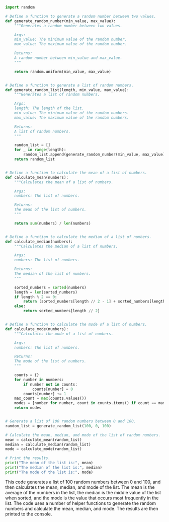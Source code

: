 ```python
import random

# Define a function to generate a random number between two values.
def generate_random_number(min_value, max_value):
    """Generates a random number between two values.

    Args:
    min_value: The minimum value of the random number.
    max_value: The maximum value of the random number.

    Returns:
    A random number between min_value and max_value.
    """

    return random.uniform(min_value, max_value)


# Define a function to generate a list of random numbers.
def generate_random_list(length, min_value, max_value):
    """Generates a list of random numbers.

    Args:
    length: The length of the list.
    min_value: The minimum value of the random numbers.
    max_value: The maximum value of the random numbers.

    Returns:
    A list of random numbers.
    """

    random_list = []
    for _ in range(length):
        random_list.append(generate_random_number(min_value, max_value))
    return random_list


# Define a function to calculate the mean of a list of numbers.
def calculate_mean(numbers):
    """Calculates the mean of a list of numbers.

    Args:
    numbers: The list of numbers.

    Returns:
    The mean of the list of numbers.
    """

    return sum(numbers) / len(numbers)


# Define a function to calculate the median of a list of numbers.
def calculate_median(numbers):
    """Calculates the median of a list of numbers.

    Args:
    numbers: The list of numbers.

    Returns:
    The median of the list of numbers.
    """

    sorted_numbers = sorted(numbers)
    length = len(sorted_numbers)
    if length % 2 == 0:
        return (sorted_numbers[length // 2 - 1] + sorted_numbers[length // 2]) / 2
    else:
        return sorted_numbers[length // 2]


# Define a function to calculate the mode of a list of numbers.
def calculate_mode(numbers):
    """Calculates the mode of a list of numbers.

    Args:
    numbers: The list of numbers.

    Returns:
    The mode of the list of numbers.
    """

    counts = {}
    for number in numbers:
        if number not in counts:
            counts[number] = 0
        counts[number] += 1
    max_count = max(counts.values())
    modes = [number for number, count in counts.items() if count == max_count]
    return modes


# Generate a list of 100 random numbers between 0 and 100.
random_list = generate_random_list(100, 0, 100)

# Calculate the mean, median, and mode of the list of random numbers.
mean = calculate_mean(random_list)
median = calculate_median(random_list)
mode = calculate_mode(random_list)

# Print the results.
print("The mean of the list is:", mean)
print("The median of the list is:", median)
print("The mode of the list is:", mode)
```

This code generates a list of 100 random numbers between 0 and 100, and then calculates the mean, median, and mode of the list. The mean is the average of the numbers in the list, the median is the middle value of the list when sorted, and the mode is the value that occurs most frequently in the list. The code uses a number of helper functions to generate the random numbers and calculate the mean, median, and mode. The results are then printed to the console.